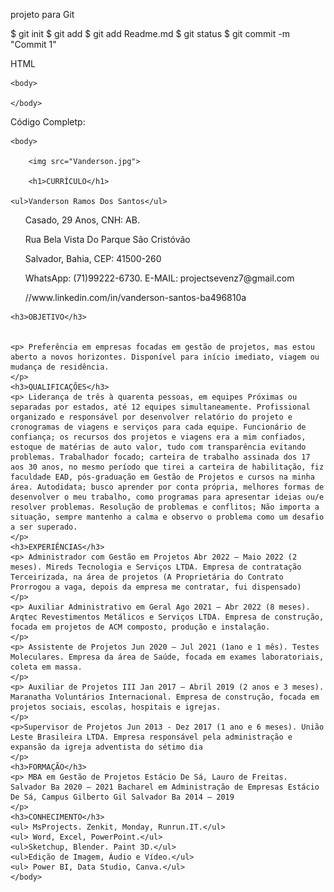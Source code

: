 projeto para Git


$ git init
$ git add
$ git add Readme.md
$ git status
$ git commit -m "Commit 1"

HTML

<!DOCTYPE html>
<html>
    <head> 
        <meta charset="UTF-8">
        <title>CURRÍCULO</title>
        <link rel="stylesheet" href="=style.css">
    </head>

    <body>

    </body>
</html>

Código Completp:

<!DOCTYPE html>
<html>
    <head> 
        <meta charset="UTF-8">
        <title>CURRÍCULO</title>
        <link rel="stylesheet" href="=style.css">
    </head>

    <body>

        <img src="Vanderson.jpg">

        <h1>CURRÍCULO</h1>

    <ul>Vanderson Ramos Dos Santos</ul>
   <ul> Casado, 29 Anos, CNH: AB. </ul>
   <ul> Rua Bela Vista Do Parque São Cristóvão</ul>
   <ul> Salvador, Bahia, CEP: 41500-260</ul>
    <ul> WhatsApp: (71)99222-6730. E-MAIL: projectsevenz7@gmail.com</ul>
    <ul id="link">//www.linkedin.com/in/vanderson-santos-ba496810a</ul>

    <h3>OBJETIVO</h3>


    <p> Preferência em empresas focadas em gestão de projetos, mas estou aberto a novos horizontes. Disponível para início imediato, viagem ou mudança de residência.
    </p>
    <h3>QUALIFICAÇÕES</h3>
    <p> Liderança de três à quarenta pessoas, em equipes Próximas ou separadas por estados, até 12 equipes simultaneamente. Profissional organizado e responsável por desenvolver relatório do projeto e cronogramas de viagens e serviços para cada equipe. Funcionário de confiança; os recursos dos projetos e viagens era a mim confiados, estoque de matérias de auto valor, tudo com transparência evitando problemas. Trabalhador focado; carteira de trabalho assinada dos 17 aos 30 anos, no mesmo período que tirei a carteira de habilitação, fiz faculdade EAD, pós-graduação em Gestão de Projetos e cursos na minha área. Autodidata; busco aprender por conta própria, melhores formas de desenvolver o meu trabalho, como programas para apresentar ideias ou/e resolver problemas. Resolução de problemas e conflitos; Não importa a situação, sempre mantenho a calma e observo o problema como um desafio a ser superado.
    </p>
    <h3>EXPERIÊNCIAS</h3>
    <p> Administrador com Gestão em Projetos Abr 2022 – Maio 2022 (2 meses). Mireds Tecnologia e Serviços LTDA. Empresa de contratação Terceirizada, na área de projetos (A Proprietária do Contrato Prorrogou a vaga, depois da empresa me contratar, fui dispensado)
    </p>
    <p> Auxiliar Administrativo em Geral Ago 2021 – Abr 2022 (8 meses). Arqtec Revestimentos Metálicos e Serviços LTDA. Empresa de construção, focada em projetos de ACM composto, produção e instalação.
    </p>
    <p> Assistente de Projetos Jun 2020 – Jul 2021 (1ano e 1 mês). Testes Moleculares. Empresa da área de Saúde, focada em exames laboratoriais, coleta em massa.
    </p>
    <p> Auxiliar de Projetos III Jan 2017 – Abril 2019 (2 anos e 3 meses). Maranatha Voluntários Internacional. Empresa de construção, focada em projetos sociais, escolas, hospitais e igrejas.
    </p>
    <p>Supervisor de Projetos Jun 2013 - Dez 2017 (1 ano e 6 meses). União Leste Brasileira LTDA. Empresa responsável pela administração e expansão da igreja adventista do sétimo dia
    </p>
    <h3>FORMAÇÃO</h3>
    <p> MBA em Gestão de Projetos Estácio De Sá, Lauro de Freitas. Salvador Ba 2020 – 2021 Bacharel em Administração de Empresas Estácio De Sá, Campus Gilberto Gil Salvador Ba 2014 – 2019
    </p>
    <h3>CONHECIMENTO</h3>
    <ul> MsProjects. Zenkit, Monday, Runrun.IT.</ul>
    <ul> Word, Excel, PowerPoint.</ul>
    <ul>Sketchup, Blender. Paint 3D.</ul>
    <ul>Edição de Imagem, Áudio e Vídeo.</ul>
    <ul> Power BI, Data Studio, Canva.</ul>
    </body>
</html>